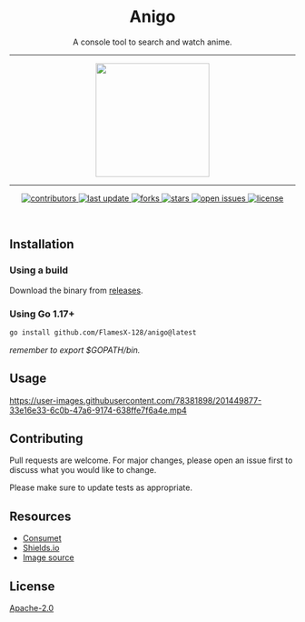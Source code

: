 <div align="center">
    <h1>Anigo</h1>
    <p>
        A console tool to search and watch anime.
    </p>
</div>

---

<div align="center">
    <img src="https://github.com/FlamesX-128/anigo/tree/main/assets/image.jpg" height="200" />
</div>

---

<div align="center">
    <p>
        <a href="https://github.com/FlamesX-128/anigo/graphs/contributors">
            <img src="https://img.shields.io/github/contributors/FlamesX-128/anigo" alt="contributors" />
        </a>
        <a href="">
            <img src="https://img.shields.io/github/last-commit/FlamesX-128/anigo" alt="last update" />
        </a>
        <a href="https://github.com/FlamesX-128/anigo/network/members">
            <img src="https://img.shields.io/github/forks/FlamesX-128/anigo" alt="forks" />
        </a>
        <a href="https://github.com/FlamesX-128/anigo/stargazers">
            <img src="https://img.shields.io/github/stars/FlamesX-128/anigo" alt="stars" />
        </a>
        <a href="https://github.com/FlamesX-128/anigo/issues/">
            <img src="https://img.shields.io/github/issues/FlamesX-128/anigo" alt="open issues" />
        </a>
        <a href="https://github.com/FlamesX-128/anigo/blob/master/LICENSE">
            <img src="https://img.shields.io/github/license/FlamesX-128/anigo.svg" alt="license" />
        </a>
    </p>
</div>

<br />

## Installation

### Using a build

Download the binary from [releases](https://github.com/FlamesX-128/anigo/releases).

### Using Go 1.17+

```sh
go install github.com/FlamesX-128/anigo@latest
```

_remember to export $GOPATH/bin._

## Usage

https://user-images.githubusercontent.com/78381898/201449877-33e16e33-6c0b-47a6-9174-638ffe7f6a4e.mp4

## Contributing

Pull requests are welcome. For major changes, please open an issue first to discuss what you would like to change.

Please make sure to update tests as appropriate.

## Resources

- [Consumet](https://github.com/consumet/api.consumet.org)
- [Shields.io](https://shields.io/)
- [Image source](https://www.pixiv.net/en/artworks/85373804)

## License

[Apache-2.0](https://www.apache.org/licenses/LICENSE-2.0)
